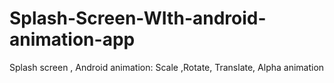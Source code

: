 # Splash-Screen-WIth-android-animation-app
Splash screen , Android animation: Scale ,Rotate, Translate, Alpha animation 
